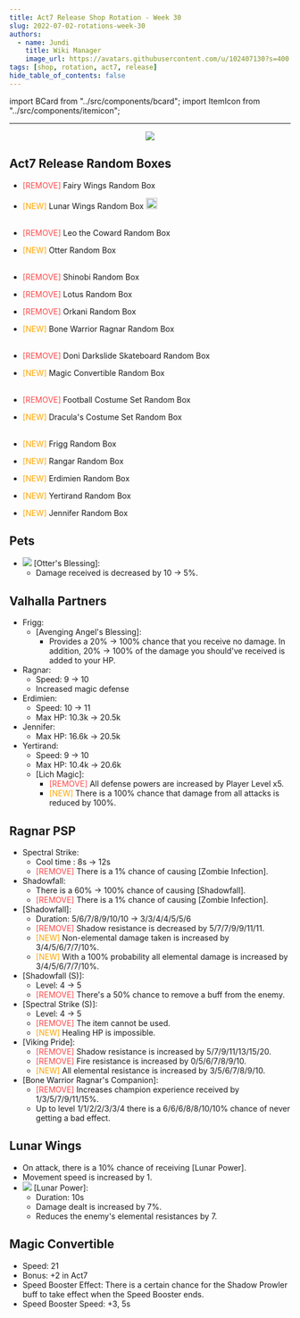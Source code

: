 ```yaml
---
title: Act7 Release Shop Rotation - Week 30
slug: 2022-07-02-rotations-week-30
authors:
  - name: Jundi
    title: Wiki Manager
    image_url: https://avatars.githubusercontent.com/u/102407130?s=400
tags: [shop, rotation, act7, release]
hide_table_of_contents: false
---
```


import BCard from "../src/components/bcard";
import ItemIcon from "../src/components/itemicon";

---

<p align="center"><img src="https://media.discordapp.net/attachments/959421753703161876/992429223308431370/Banner_Olympus.png"/></p>

## Act7 Release Random Boxes
- <font color="#fd4949"><font color="#fd4949">[REMOVE]</font></font> Fairy Wings Random Box <ItemIcon iconId="2882" width="20px"/>
- <font color="orange">[NEW]</font> Lunar Wings Random Box <img src="https://i.imgur.com/Lk87sW1.png" width="20px"/><br /><br />

- <font color="#fd4949"><font color="#fd4949">[REMOVE]</font></font> Leo the Coward Random Box <ItemIcon iconId="2883" width="20px"/>
- <font color="orange">[NEW]</font> Otter Random Box <ItemIcon iconId="4145" width="20px"/><br /><br />

- <font color="#fd4949">[REMOVE]</font> Shinobi Random Box <ItemIcon iconId="2623" width="20px"/>
- <font color="#fd4949">[REMOVE]</font> Lotus Random Box <ItemIcon iconId="2624" width="20px"/>
- <font color="#fd4949">[REMOVE]</font> Orkani Random Box <ItemIcon iconId="2625" width="20px"/>
- <font color="orange">[NEW]</font> Bone Warrior Ragnar Random Box <ItemIcon iconId="2943" width="20px"/><br /><br />

- <font color="#fd4949">[REMOVE]</font> Doni Darkslide Skateboard Random Box <ItemIcon iconId="1505" width="20px"/>
- <font color="orange">[NEW]</font> Magic Convertible Random Box <ItemIcon iconId="1413" width="20px"/><br /><br />

- <font color="#fd4949">[REMOVE]</font> Football Costume Set Random Box <ItemIcon iconId="2653" width="20px"/>
- <font color="orange">[NEW]</font> Dracula's Costume Set Random Box <ItemIcon iconId="4076" width="20px"/><br /><br />

- <font color="orange">[NEW]</font> Frigg Random Box <ItemIcon iconId="4051" width="20px"/>
- <font color="orange">[NEW]</font> Rangar Random Box <ItemIcon iconId="4052" width="20px"/>
- <font color="orange">[NEW]</font> Erdimien Random Box <ItemIcon iconId="4053" width="20px"/>
- <font color="orange">[NEW]</font> Yertirand Random Box <ItemIcon iconId="4054" width="20px"/>
- <font color="orange">[NEW]</font> Jennifer Random Box <ItemIcon iconId="4055" width="20px"/>

## Pets
- ![](https://i.imgur.com/flO6bcn.png) [Otter's Blessing]:
  - Damage received is decreased by 10 -> 5%.

## Valhalla Partners
- Frigg:
  - [Avenging Angel's Blessing]:
    - <BCard>Provides a 20% -> 100% chance that you receive no damage. In addition, 20% -> 100% of the damage you should've received is added to your HP.</BCard>
- Ragnar:
  - Speed: 9 -> 10
  - Increased magic defense
- Erdimien:
  - Speed: 10 -> 11
  - Max HP: 10.3k -> 20.5k
- Jennifer:
  - Max HP: 16.6k -> 20.5k
- Yertirand:
  - Speed: 9 -> 10
  - Max HP: 10.4k -> 20.6k
  - [Lich Magic]:
    - <font color="#fd4949">[REMOVE]</font> <BCard>All defense powers are increased by Player Level x5.</BCard>
    - <font color="orange">[NEW]</font> <BCard>There is a 100% chance that damage from all attacks is reduced by 100%.</BCard>

## Ragnar PSP
- Spectral Strike:
  - Cool time : 8s -> 12s
  - <font color="#fd4949">[REMOVE]</font> <BCard>There is a 1% chance of causing [Zombie Infection].</BCard>
- Shadowfall:
  - There is a 60% -> 100% chance of causing  [Shadowfall].
  - <font color="#fd4949">[REMOVE]</font> <BCard>There is a 1% chance of causing [Zombie Infection].</BCard>
- [Shadowfall]:
  - Duration: 5/6/7/8/9/10/10 -> 3/3/4/4/5/5/6
  - <font color="#fd4949">[REMOVE]</font> <BCard>Shadow resistance is decreased by 5/7/7/9/9/11/11.</BCard>
  - <font color="orange">[NEW]</font> <BCard>Non-elemental damage taken is increased by 3/4/5/6/7/7/10%.</BCard>
  - <font color="orange">[NEW]</font> <BCard>With a 100% probability all elemental damage is increased by 3/4/5/6/7/7/10%.</BCard>
- [Shadowfall (S)]:
  - Level: 4 -> 5
  - <font color="#fd4949">[REMOVE]</font> <BCard>There's a 50% chance to remove a buff from the enemy.</BCard>
- [Spectral Strike (S)]:
  - Level: 4 -> 5
  - <font color="#fd4949">[REMOVE]</font> <BCard>The item cannot be used.</BCard>
  - <font color="orange">[NEW]</font><BCard> Healing HP is impossible.</BCard>
- [Viking Pride]:
  - <font color="#fd4949">[REMOVE]</font> <BCard>Shadow resistance is increased by 5/7/9/11/13/15/20.</BCard>
  - <font color="#fd4949">[REMOVE]</font> <BCard>Fire resistance is increased by 0/5/6/7/8/9/10.</BCard>
  - <font color="orange">[NEW]</font> <BCard>All elemental resistance is increased by 3/5/6/7/8/9/10.</BCard>
- [Bone Warrior Ragnar's Companion]:
  - <font color="#fd4949">[REMOVE]</font> <BCard>Increases champion experience received by 1/3/5/7/9/11/15%.</BCard>
  - <BCard> Up to level 1/1/2/2/3/3/4 there is a 6/6/6/8/8/10/10% chance of never getting a bad effect.</BCard>

## Lunar Wings
- On attack, there is a 10% chance of receiving [Lunar Power].
- Movement speed is increased by 1.
- ![](https://i.imgur.com/t34WKgq.png) [Lunar Power]:
  - Duration: 10s
  - Damage dealt is increased by 7%.
  - Reduces the enemy's elemental resistances by 7.

## Magic Convertible
- Speed: 21
- Bonus: +2 in Act7
- Speed Booster Effect: There is a certain chance for the Shadow Prowler buff to take effect when the Speed Booster ends.
- Speed Booster Speed: +3, 5s